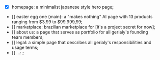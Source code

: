 - [x] homepage: a minimalist japanese style hero page;
- [] easter egg one {main}: a "makes nothing" AI page with 13 products ranging from $3.99 to $99.999,99;
- [] marketplace: brazilian marketplace for [it's a project secret for now];
- [] about us: a page that serves as portfolio for all gerialy's founding team members;
- [] legal: a simple page that describes all gerialy's responsibilities and usage terms;
- [] ...: ;

